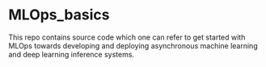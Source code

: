 # MLOps_basics
This repo contains source code which one can refer to get started with MLOps towards developing and deploying asynchronous machine learning and deep learning inference systems.
